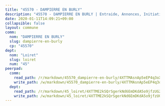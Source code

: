 ```yaml
---
title: "45570 - DAMPIERRE EN BURLY"
description: "45570 - DAMPIERRE EN BURLY | Entraide, Annonces, Initiatives"
date: 2020-01-11T14:09:21+09:00
collapsible: false
layout: commune
comm:
  nom: "DAMPIERRE EN BURLY"
  slug: dampierre-en-burly
  cp: "45570"
dept:
  nom: "Loiret"
  slug: loiret
  num: "45"
peerpad:
  comm:
    read_path: /r/markdown/45570_dampierre-en-burly/4XTTMAsnAp5eEP4q3oXNbR3Zv9UX6SJHrYr9N6BsvJFktHfw2
    write_path: /w/markdown/45570_dampierre-en-burly/4XTTMAsnAp5eEP4q3oXNbR3Zv9UX6SJHrYr9N6BsvJFktHfw2-K3TgUHYxfaq1KzJNjyT2Lv53fUHtAxcmgWH8JoRpuVSawnktYCTbogpESe9j3YTBKWgXunvmxKRK64y1GC2dTAqk9ViS8L9mpY5V26GFUT3rgRtuGTRWR9meHQpji2rP8ji5ELxU
  dept:
    read_path: /r/markdown/45_loiret/4XTTME2kSQrSgerkNd6EmDKdA5o9jfzUG2SAG8C2qVYb3YXN4
    write_path: /w/markdown/45_loiret/4XTTME2kSQrSgerkNd6EmDKdA5o9jfzUG2SAG8C2qVYb3YXN4-K3TgULpEDoP6p5UphGUnEGQQDb2AQTj81Z2trE1ZVsdtBZSXUbkVLE9oEias3DdMz5vmgxRH8ErfnuyVj2VYfJxxhBMoq5ZxQCDrb2jTVFkww5uEThgDKwT8pF9LfJGTpqNraKjJ
---
```


